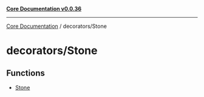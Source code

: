 [**Core Documentation v0.0.36**](../../README.md)

***

[Core Documentation](../../modules.md) / decorators/Stone

# decorators/Stone

## Functions

- [Stone](functions/Stone.md)
